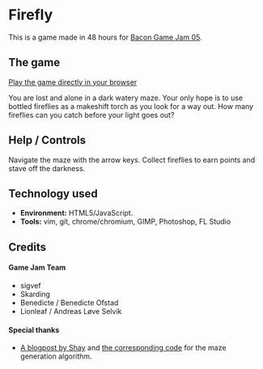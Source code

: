 # Firefly

This is a game made in 48 hours for [Bacon Game Jam 05](http://bacongamejam.org/jams/bacongamejam-05/).

## The game

[Play the game directly in your browser](http://arkt.is/firefly/)

You are lost and alone in a dark watery maze. Your only hope is to use bottled fireflies as a makeshift torch as you look for a way out. How many fireflies can you catch before your light goes out?

## Help / Controls

Navigate the maze with the arrow keys. Collect fireflies to earn points and stave off the darkness.

## Technology used

* **Environment:** HTML5/JavaScript.
* **Tools:** vim, git, chrome/chromium, GIMP, Photoshop, FL Studio

## Credits
#### Game Jam Team
* sigvef 
* Skarding
* Benedicte / Benedicte Ofstad
* Lionleaf / Andreas Løve Selvik

#### Special thanks
* [A blogpost by Shay](http://notninjas.com/2012/07/22/a-finite-tale-of-infinite-mazes/) and [the corresponding code](https://github.com/TheGiftsProject/Change) for the maze generation algorithm.
